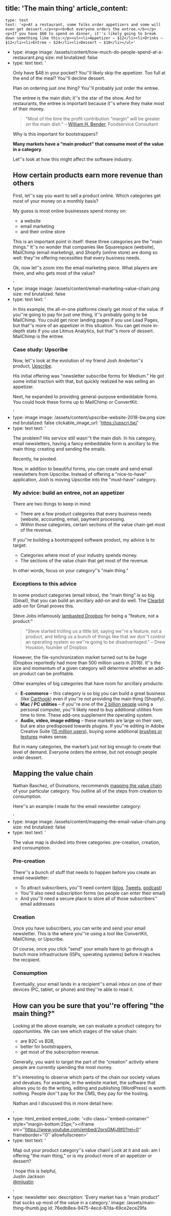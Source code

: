 title: 'The main thing'
article_content:
  -
    type: text
    text: '<p>At a restaurant, some folks order appetizers and some will even get dessert.</p><p><b>But everyone orders the entree.</b></p><p>If you have $60 to spend on dinner, it''s likely going to break down something like this:</p><ul><li>Appetizer – $12</li><li>Drinks – $12</li><li>Entree – $24</li><li>Dessert – $10</li></ul>'
  -
    type: image
    image: /assets/content/how-much-do-people-spend-at-a-restaurant.png
    size: md
    brutalized: false
  -
    type: text
    text: '<p>Only have $48 in your pocket? You''ll likely skip the appetizer. Too full at the end of the meal? You''ll decline dessert.</p><p>Plan on ordering just one thing? You''ll probably just order the entree.</p><p>The entree is the main dish; it''s the star of the show. And for restaurants, the entree is important because it''s where they make most of their money.</p><blockquote><p>"Most of the time the profit contribution “margin” will be greater on the main dish." –&nbsp;<a href="https://www.quora.com/Do-restaurants-profit-more-from-appetizers-or-the-main-dish/answer/William-H-Bender">William H. Bender</a>, Foodservice Consultant</p></blockquote><p>Why is this important for bootstrappers?</p><p><b>Many markets have a “main product” that consume most of the value in a category</b>.</p><p>Let''s look at how this might affect the software industry.</p><h2>How certain products earn more revenue than others</h2><p>First, let''s say you want to sell a product online. Which categories get most of your money on a monthly basis?</p><p>My guess is most online businesses spend money on:</p><ul><li>a website</li><li>email marketing</li><li>and their online store</li></ul><p>This is an important point in itself: these three categories are the "main things." It''s no wonder that companies like Squarespace (website), MailChimp (email marketing), and Shopify (online store) are doing so well: they''re offering necessities that every business needs.</p><p>Ok, now let''s zoom into the email marketing piece. What players are there, and who gets most of the value?</p>'
  -
    type: image
    image: /assets/content/email-marketing-value-chain.png
    size: md
    brutalized: false
  -
    type: text
    text: '<p>In this example, the all-in-one platforms clearly get most of the value. If you''re going to pay for just one thing, it''s probably going to be MailChimp. You could get nicer landing pages if you use Lead Pages, but that''s more of an appetizer in this situation. You can get more in-depth stats if you use Litmus Analytics, but that''s more of dessert. MailChimp is the entree.</p><h3>Case study: Upscribe</h3><p>Now, let''s look at the evolution of my friend Josh Anderton''s product,&nbsp;<a href="https://upscri.be/">Upscribe</a>.</p><p>His initial offering was "newsletter subscribe forms for Medium." He got some initial traction with that, but quickly realized he was selling an appetizer.</p><p>Next, he expanded to providing general-purpose embeddable forms. You could hook these forms up to MailChimp or ConvertKit.</p>'
  -
    type: image
    image: /assets/content/upscribe-website-2018-bw.png
    size: md
    brutalized: false
    clickable_image_url: 'https://upscri.be/'
  -
    type: text
    text: '<p>The problem? His service still wasn''t the main dish. In his category, email newsletters, having a fancy embeddable form is ancillary to the main thing: creating and sending the emails.</p><p>Recently, he pivoted.&nbsp;</p><p>Now, in addition to beautiful forms, you can create and send email newsletters from Upscribe. Instead of offering a "nice-to-have" application, Josh is moving Upscribe into the "must-have" category.</p><h3>My advice: build an entree, not an appetizer</h3><p>There are two things to keep in mind:</p><ul><li>There are a few product categories that every business needs (website, accounting, email, payment processing.</li><li>Within those categories, certain sections of the value chain get most of the revenue.</li></ul><p>If you''re building a bootstrapped software product, my advice is to target:</p><ul><li>Categories where most of your industry spends money.</li><li>The sections of the value chain that get most of the revenue.</li></ul><p>In other words, focus on your category''s "main thing."</p><h3>Exceptions to this advice</h3><p>In some product categories (email inbox), the “main thing” is so big (Gmail), that you can build an ancillary add-on and do well. The <a href="https://connect.clearbit.com/">Clearbit</a> add-on for Gmail proves this.</p><p>Steve Jobs infamously <a href="https://www.businessinsider.com/drew-houston-dropbox-steve-jobs-2017-6">lambasted Dropbox</a> for being a "feature, not a product:"</p><blockquote><p>"Steve started trolling us a little bit, saying we''re a feature, not a product, and telling us a bunch of things like that we don''t control an operating system so we''re going to be disadvantaged." – Drew Houston, founder of Dropbox</p></blockquote><p>However, the file-synchronization market turned out to be huge (Dropbox reportedly had more than 500 million users in 2016). It''s the size and momentum of a given category will determine whether an add-on product can be profitable.&nbsp;</p><p>Other examples of big categories that have room for ancillary products:</p><ul><li><b>E-commerce</b> – this category is so big you can build a great business (like <a href="https://carthook.com/">Carthook</a>) even if you''re not providing the main thing (Shopify).</li><li><b>Mac / PC utilities</b> – if you''re one of the <a href="https://www.quora.com/How-many-PC-exist-in-the-world">2 billion people</a> using a personal computer, you''ll likely need to buy additional utilities from time to time. These add-ons supplement the operating system.</li><li><b>Audio, video, image editing</b> – these markets are large on their own, but are also predisposed towards plugins. If you''re editing in Adobe Creative Suite (<a href="https://thenextweb.com/security/2019/10/28/oops-adobe-leaves-7-5-million-creative-cloud-accounts-exposed/">15 million users</a>), buying some additional <a href="https://www.grutbrushes.com/">brushes or textures</a> makes sense.</li></ul><p>But in many categories, the market’s just not big enough to create that level of demand. Everyone orders the entree, but not enough people order dessert.</p><h2>Mapping the value chain</h2><p>Nathan Baschez, of Divinations, recommends <a href="https://divinations.substack.com/p/the-value-chain-is-the-dna-of-business">mapping the value chain</a> of your particular category. You outline all of the steps from creation to consumption.&nbsp;</p><p>Here''s an example I made for the email newsletter category:</p>'
  -
    type: image
    image: /assets/content/mapping-the-email-value-chain.png
    size: md
    brutalized: false
  -
    type: text
    text: '<p>The value map is divided into three categories: pre-creation, creation, and consumption.</p><h3>Pre-creation</h3><p>There''s a bunch of stuff that needs to happen before you create an email newsletter:</p><ul><li>To attract subscribers, you''ll need content (<a href="/articles">blog</a>, <a href="https://twitter.com/mijustin">Tweets</a>, <a href="https://saas.transistor.fm">podcast</a>)</li><li>You''ll also need subscription forms (so people can enter their email)</li><li>And you''ll need a secure place to store all of those subscribers'' email addresses</li></ul><h3>Creation</h3><p>Once you have subscribers, you can write and send your email newsletter. This is the where you''re using a tool like ConvertKit, MailChimp, or Upscribe. </p><p>Of course, once you click "send" your emails have to go through a bunch more infrastructure (ISPs, operating systems) before it reaches the recipient.</p><h3>Consumption</h3><p>Eventually, your email lands in a recipient''s email inbox on one of their devices (PC, tablet, or phone) and they''re able to read it.</p><h2>How can you be sure that you''re offering "the main thing?"</h2><p>Looking at the above example, we can evaluate a product category for opportunities. We can see which stages of the value chain:</p><ul><li>are B2C vs B2B,</li><li>better for bootstrappers,</li><li>get most of the subscription revenue.</li></ul><p>Generally, you want to target the part of the "creation" activity where people are currently spending the most money. </p><p>It''s interesting to observe which parts of the chain our society values and devalues. For example, in the website market, the software that allows you to do the writing, editing and publishing (WordPress) is worth nothing. People don''t pay for the CMS, they pay for the hosting.</p><p>Nathan and I discussed this in more detail here:</p>'
  -
    type: html_embed
    embed_code: '<style>.embed-container { position: relative; padding-bottom: 56.25%; height: 0; overflow: hidden; max-width: 100%; -webkit-filter: grayscale(100%); filter: grayscale(100%); } .embed-container iframe, .embed-container object, .embed-container embed { position: absolute; top: 0; left: 0; width: 100%; height: 100%; }</style><div class=''embed-container'' style="margin-bottom:25px;"><iframe src=''https://www.youtube.com/embed/2prsGMjJ8f0?rel=0'' frameborder=''0'' allowfullscreen></iframe></div>'
  -
    type: text
    text: '<p>Map out your product category''s value chain! Look at it and ask: am I offering "the main thing," or is my product more of an appetizer or dessert?</p><p>I hope this is helpful,<br>Justin Jackson<br><a href="https://twitter.com/mijustin">@mijustin</a></p>'
  -
    type: newsletter
seo:
  description: 'Every market has a “main product” that sucks up most of the value in a category.'
  image: /assets/main-thing-thumb.jpg
id: 76edb8ea-9475-4ecd-87da-69ce2ece29fa
